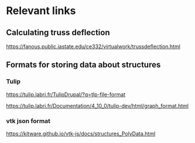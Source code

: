 # Relevant links

## Calculating truss deflection

https://fanous.public.iastate.edu/ce332/virtualwork/trussdeflection.html

## Formats for storing data about structures

### Tulip

https://tulip.labri.fr/TulipDrupal/?q=tlp-file-format

https://tulip.labri.fr/Documentation/4_10_0/tulip-dev/html/graph_format.html

### vtk json format

https://kitware.github.io/vtk-js/docs/structures_PolyData.html
